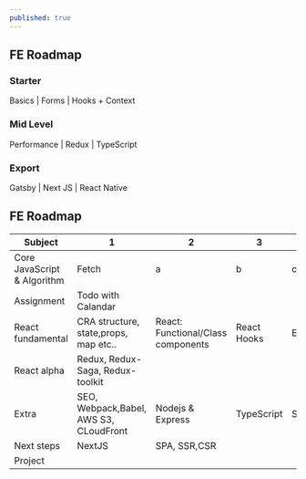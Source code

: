 ```yaml
---
published: true
---
```

## FE Roadmap

### Starter 
Basics | Forms | Hooks + Context 


### Mid Level
Performance | Redux | TypeScript 

### Export 
Gatsby | Next JS | React Native


## FE Roadmap 

|            Subject           | 1 | 2 | 3 | 4 |
|------------------------------|---|---|---|---|
| Core JavaScript & Algorithm  |  Fetch | a  | b  |  c |
| Assignment  |  Todo with Calandar |
|  React fundamental | CRA structure, state,props, map etc..  | React: Functional/Class components  |  React Hooks | Event,Axios  |
|  React alpha |  Redux, Redux-Saga, Redux-toolkit |   |   |   |
|  Extra | SEO, Webpack,Babel, AWS S3, CLoudFront  | Nodejs & Express  | TypeScript  | SCSS  | 
| Next steps | NextJS | SPA, SSR,CSR
|  Project |   |   |   |   |

